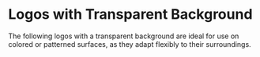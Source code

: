 # Logos with Transparent Background

The following logos with a transparent background are ideal for use on colored or patterned surfaces, as they adapt flexibly to their surroundings.